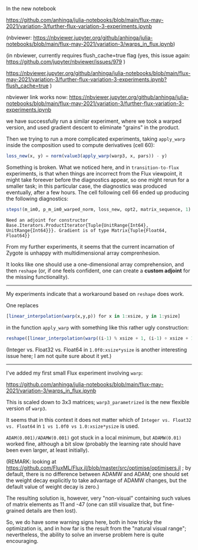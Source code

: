 In the new notebook

https://github.com/anhinga/julia-notebooks/blob/main/flux-may-2021/variation-3/further-flux-variation-3-experiments.ipynb

(nbviewer: https://nbviewer.jupyter.org/github/anhinga/julia-notebooks/blob/main/flux-may-2021/variation-3/warps_in_flux.ipynb)

(in nbviewer, currently requires flush_cache=true flag (yes, this issue again: https://github.com/jupyter/nbviewer/issues/979 )

https://nbviewer.jupyter.org/github/anhinga/julia-notebooks/blob/main/flux-may-2021/variation-3/further-flux-variation-3-experiments.ipynb?flush_cache=true )

nbviewer link works now: https://nbviewer.jupyter.org/github/anhinga/julia-notebooks/blob/main/flux-may-2021/variation-3/further-flux-variation-3-experiments.ipynb

we have successfully run a similar experiment, where we took a warped version, and used gradient descent to eliminate
"grains" in the product.

Then we trying to run a more complicated experiments, taking `apply_warp` inside the composition used to compute derivatives (cell 60):

```julia
loss_new(x, y) = norm(value3(apply_warp(warp3, x, pars)) - y)
```

Something is broken. What we noticed here, and in `transition-to-flux` experiments, is that when things are incorrect from the Flux viewpoint, 
it might take foreever before the diagnostics appear, so one might rerun for a smaller task; in this particular case, the diagnostics was
produced eventually, after a few hours. The cell following cell 66 ended up producing the following diagnostics:

```julia
steps!(m_im0, p_m_im0_warped_norm, loss_new, opt2, matrix_sequence, 1)
```
```
Need an adjoint for constructor Base.Iterators.ProductIterator{Tuple{UnitRange{Int64}, UnitRange{Int64}}}. Gradient is of type Matrix{Tuple{Float64, Float64}}
```

From my further experiments, it seems that the current incarnation of Zygote is unhappy with multidimensional array comprenhesion.

It looks like one should use a one-dimensional array comprehension, and then `reshape` (or, if one feels confident, one can create
a **custom adjoint** for the missing functionality).

---

My experiments indicate that a workaround based on `reshape` does work.

One replaces

```julia
[linear_interpolation(warp(x,y,p)) for x in 1:xsize, y in 1:ysize]
```

in the function `apply_warp` with something like this rather ugly construction:

```julia
reshape([linear_interpolation(warp((i-1) % xsize + 1, (i-1) ÷ xsize + 1, p)) for i in 1.0f0:xsize*ysize], xsize, ysize)
```

(Integer vs. Float32 vs. Float64 in `1.0f0:xsize*ysize` is another interesting issue here; I am not quite sure about it yet.)

---

I've added my first small Flux experiment involving `warp`:

https://github.com/anhinga/julia-notebooks/blob/main/flux-may-2021/variation-3/warps_in_flux.ipynb

This is scaled down to 3x3 matrices; `warp3_parametrized` is the new flexible version of `warp3`.

It seems that in this context it does not matter which of `Integer vs. Float32 vs. Float64` in `1 vs 1.0f0 vs 1.0:xsize*ysize` is used.

`ADAM(0.001)/ADAMW(0.001)` got stuck in a local minimum, but `ADAMW(0.01)` worked fine, although a bit slow
(probably the learning rate should have been even larger, at least initially).

(REMARK: looking at https://github.com/FluxML/Flux.jl/blob/master/src/optimise/optimisers.jl ;
by default, there is no difference between ADAMW and ADAM; one should set the weight decay explicitly
to take advantage of ADAMW changes, but the default value of weight decay is zero.)

The resulting solution is, however, very "non-visual" containing such values of matrix elements as 11 and -47
(one can still visualize that, but fine-grained details are then lost).

So, we do have some warning signs here, both in how tricky the optimization is, and in how far is the result
from the "natural visual range"; nevertheless, the ability to solve an inverse problem here is quite
encouraging.
